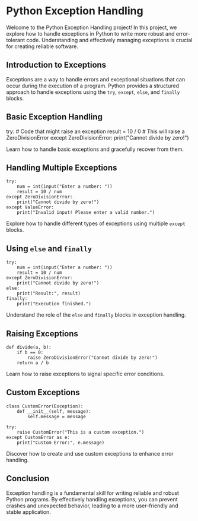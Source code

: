 
# Python Exception Handling

Welcome to the Python Exception Handling project! In this project, we explore how to handle exceptions in Python to write more robust and error-tolerant code. Understanding and effectively managing exceptions is crucial for creating reliable software.

## Introduction to Exceptions

Exceptions are a way to handle errors and exceptional situations that can occur during the execution of a program. Python provides a structured approach to handle exceptions using the `try`, `except`, `else`, and `finally` blocks.

## Basic Exception Handling

try:
    # Code that might raise an exception
    result = 10 / 0  # This will raise a ZeroDivisionError
except ZeroDivisionError:
    print("Cannot divide by zero!")


Learn how to handle basic exceptions and gracefully recover from them.

## Handling Multiple Exceptions

```
try:
    num = int(input("Enter a number: "))
    result = 10 / num
except ZeroDivisionError:
    print("Cannot divide by zero!")
except ValueError:
    print("Invalid input! Please enter a valid number.")
```

Explore how to handle different types of exceptions using multiple `except` blocks.

## Using `else` and `finally`

```
try:
    num = int(input("Enter a number: "))
    result = 10 / num
except ZeroDivisionError:
    print("Cannot divide by zero!")
else:
    print("Result:", result)
finally:
    print("Execution finished.")
```

Understand the role of the `else` and `finally` blocks in exception handling.

## Raising Exceptions

```
def divide(a, b):
    if b == 0:
        raise ZeroDivisionError("Cannot divide by zero!")
    return a / b
```

Learn how to raise exceptions to signal specific error conditions.

## Custom Exceptions

```
class CustomError(Exception):
    def __init__(self, message):
        self.message = message

try:
    raise CustomError("This is a custom exception.")
except CustomError as e:
    print("Custom Error:", e.message)
```

Discover how to create and use custom exceptions to enhance error handling.

## Conclusion

Exception handling is a fundamental skill for writing reliable and robust Python programs. By effectively handling exceptions, you can prevent crashes and unexpected behavior, leading to a more user-friendly and stable application.
